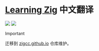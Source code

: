# [Learning Zig](https://www.openmymind.net/learning_zig/) 中文翻译

[![](https://img.shields.io/discord/1155469703846834187?label=Chat%20on%20Discord)](https://discord.gg/57JR9u7M)
[![](https://img.shields.io/github/stars/zigcc/learning-zig?style=square&color=#30a14e)](https://github.com/zigcc/learning-zig/stargazers)

> [!IMPORTANT]
> 迁移到 [zigcc.github.io](https://ziglang.cc/learn/) 仓库维护。
